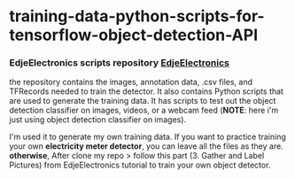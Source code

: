 # training-data-python-scripts-for-tensorflow-object-detection-API

### EdjeElectronics scripts repository  [EdjeElectronics](https://github.com/EdjeElectronics/TensorFlow-Object-Detection-API-Tutorial-Train-Multiple-Objects-Windows-10) 
the repository contains the images, annotation data, .csv files, and TFRecords needed to train the detector. It also contains Python scripts that are used to generate the training data. It has scripts to test out the object detection classifier on images, videos, or a webcam feed (**NOTE**: here i'm just using object detection classifier on images).  

I'm used it to generate my own training data. If you want to practice training your own **electricity meter detector**, you can leave all the files as they are. 
**otherwise**, After clone my repo > follow this part (3. Gather and Label Pictures) from EdjeElectronics tutorial to train your own object detector.
